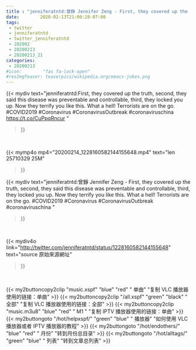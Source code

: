 ```yaml
---
title : "jenniferatntd:曾錚 Jennifer Zeng - First, they covered up the truth, second, they said this disease was preventable and controllable, third, they locked you up. Now they terrify you like this. What a hell! Terrorists are on the go. #COVID2019 #Coronavirus #CoronavirusOutbreak #coronaviruschina "
date:        2020-02-13T21:00:28-07:00
tags:
 - twitter
 - jenniferatntd
 - twitter_jenniferatntd
 - 202002
 - 20200213
 - 20200213_21
categories:
 - 20200213
#icon:        "fas fa-lock-open"
#resImgTeaser: teaserpics/wikipedia.org/emacs-jokes.png
---
```


{{< mydiv text="jenniferatntd:First, they covered up the truth, second, they said this disease was preventable and controllable, third, they locked you up. Now they terrify you like this. What a hell! Terrorists are on the go. #COVID2019 #Coronavirus #CoronavirusOutbreak #coronaviruschina https://t.co/CuPpqRncur "
>}}
<br>


{{< mymp4o mp4="20200214_1228160582144155648.mp4"
text="len 25710329    25M"
>}}


{{< mydiv text="jenniferatntd:曾錚 Jennifer Zeng - First, they covered up the truth, second, they said this disease was preventable and controllable, third, they locked you up. Now they terrify you like this. What a hell! Terrorists are on the go. #COVID2019 #Coronavirus #CoronavirusOutbreak #coronaviruschina "
>}}
<br>

{{< mydiv4o link="http://twitter.com/jenniferatntd/status/1228160582144155648"
text="source 原始來源網址"
>}}


<br>



{{< my2buttoncopy2clip "music.xspf"        "blue"   "red"    " 单曲"  "复制 VLC 播放器使用的链接：单曲" >}} {{< my2buttoncopy2clip "/all.xspf"         "green"  "black"  " 全部"  "复制 VLC 播放器使用的链接：全部" >}} {{< my2buttoncopy2clip "music.m3u8"        "blue"   "red"    " M1 "    "复制 IPTV 播放器使用的链接：单曲" >}} {{< my2buttongoto      "/hot/helpxspf/"    "green"  "blue"   " 播放器" "如何使用 VLC 播放器或者 IPTV 播放器的教程" >}} {{< my2buttongoto      "/hot/endothers/"   "blue"   "red"    " 月份"   "转到月份总目录" >}} {{< my2buttongoto      "/hot/alltags/"     "green"  "blue"   " 列表"   "转到文章总列表" >}} 
